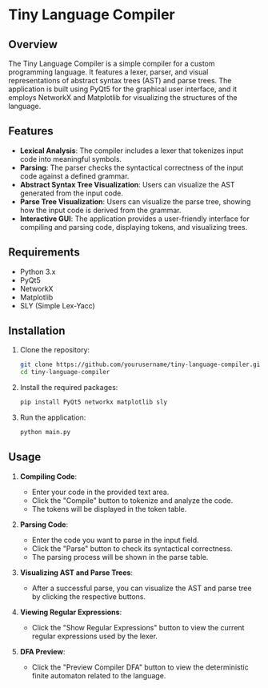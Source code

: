 # Tiny Language Compiler

## Overview

The Tiny Language Compiler is a simple compiler for a custom programming language. It features a lexer, parser, and visual representations of abstract syntax trees (AST) and parse trees. The application is built using PyQt5 for the graphical user interface, and it employs NetworkX and Matplotlib for visualizing the structures of the language.

## Features

- **Lexical Analysis**: The compiler includes a lexer that tokenizes input code into meaningful symbols.
- **Parsing**: The parser checks the syntactical correctness of the input code against a defined grammar.
- **Abstract Syntax Tree Visualization**: Users can visualize the AST generated from the input code.
- **Parse Tree Visualization**: Users can visualize the parse tree, showing how the input code is derived from the grammar.
- **Interactive GUI**: The application provides a user-friendly interface for compiling and parsing code, displaying tokens, and visualizing trees.

## Requirements

- Python 3.x
- PyQt5
- NetworkX
- Matplotlib
- SLY (Simple Lex-Yacc)

## Installation

1. Clone the repository:
    ```bash
    git clone https://github.com/yourusername/tiny-language-compiler.git
    cd tiny-language-compiler
    ```
2. Install the required packages:
    ```bash
    pip install PyQt5 networkx matplotlib sly
    ```
3. Run the application:
    ```bash
    python main.py
    ```

## Usage

1. **Compiling Code**:
   - Enter your code in the provided text area.
   - Click the "Compile" button to tokenize and analyze the code.
   - The tokens will be displayed in the token table.

2. **Parsing Code**:
   - Enter the code you want to parse in the input field.
   - Click the "Parse" button to check its syntactical correctness.
   - The parsing process will be shown in the parse table.

3. **Visualizing AST and Parse Trees**:
   - After a successful parse, you can visualize the AST and parse tree by clicking the respective buttons.

4. **Viewing Regular Expressions**:
   - Click the "Show Regular Expressions" button to view the current regular expressions used by the lexer.

5. **DFA Preview**:
   - Click the "Preview Compiler DFA" button to view the deterministic finite automaton related to the language.
